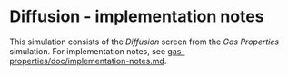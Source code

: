 # Diffusion - implementation notes

This simulation consists of the _Diffusion_ screen from the _Gas Properties_ simulation.
For implementation notes,
see [gas-properties/doc/implementation-notes.md](https://github.com/phetsims/gas-properties/blob/main/doc/implementation-notes.md).
